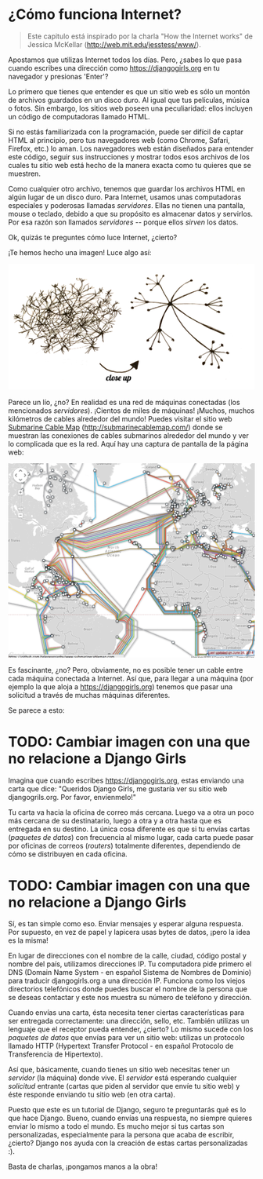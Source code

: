 # ¿Cómo funciona Internet?

> Este capitulo está inspirado por la charla "How the Internet works" de Jessica McKellar (http://web.mit.edu/jesstess/www/).

Apostamos que utilizas Internet todos los días. Pero, ¿sabes lo que pasa cuando escribes una dirección como https://djangogirls.org en tu navegador y presionas 'Enter'?

Lo primero que tienes que entender es que un sitio web es sólo un montón de archivos guardados en un disco duro. Al igual que tus películas, música o fotos. Sin embargo, los sitios web poseen una peculiaridad: ellos incluyen un código de computadoras llamado HTML.

Si no estás familiarizada con la programación, puede ser difícil de captar HTML al principio, pero tus navegadores web (como Chrome, Safari, Firefox, etc.) lo aman. Los navegadores web están diseñados para entender este código, seguir sus instrucciones y mostrar todos esos archivos de los cuales tu sitio web está hecho de la manera exacta como tu quieres que se muestren.

Como cualquier otro archivo, tenemos que guardar los archivos HTML en algún lugar de un disco duro. Para Internet, usamos unas computadoras especiales y poderosas llamadas *servidores*. Ellas no tienen una pantalla, mouse o teclado, debido a que su propósito es almacenar datos y servirlos. Por esa razón son llamados *servidores* -- porque ellos *sirven* los datos.

Ok, quizás te preguntes cómo luce Internet, ¿cierto?

¡Te hemos hecho una imagen! Luce algo así:

![Figura 1.1][1]

 [1]: images/internet_1.png

Parece un lío, ¿no? En realidad es una red de máquinas conectadas (los mencionados *servidores*). ¡Cientos de miles de máquinas! ¡Muchos, muchos kilómetros de cables alrededor del mundo! Puedes visitar el sitio web [Submarine Cable Map][2] (http://submarinecablemap.com/) donde se muestran las conexiones de cables submarinos alrededor del mundo y ver lo complicada que es la red. Aquí hay una captura de pantalla de la página web:

 [2]: http://submarinecablemap.com/

![Figura 1.2][3]

 [3]: images/internet_3.png

Es fascinante, ¿no? Pero, obviamente, no es posible tener un cable entre cada máquina conectada a Internet. Así que, para llegar a una máquina (por ejemplo la que aloja a https://djangogirls.org) tenemos que pasar una solicitud a través de muchas máquinas diferentes.

Se parece a esto:

# TODO: Cambiar imagen con una que no relacione a Django Girls

 [4]: images/internet_2.png

Imagina que cuando escribes https://djangogirls.org, estas enviando una carta que dice: "Queridos Django Girls, me gustaría ver su sitio web djangogrils.org. Por favor, envíenmelo!"

Tu carta va hacia la oficina de correo más cercana. Luego va a otra un poco más cercana de su destinatario, luego a otra y a otra hasta que es entregada en su destino. La única cosa diferente es que si tu envías cartas (*paquetes de datos*) con frecuencia al mismo lugar, cada carta puede pasar por oficinas de correos (*routers*) totalmente diferentes, dependiendo de cómo se distribuyen en cada oficina.

# TODO: Cambiar imagen con una que no relacione a Django Girls

 [5]: images/internet_4.png

Sí, es tan simple como eso. Enviar mensajes y esperar alguna respuesta. Por supuesto, en vez de papel y lapicera usas bytes de datos, ¡pero la idea es la misma!

En lugar de direcciones con el nombre de la calle, ciudad, código postal y nombre del país, utilizamos direcciones IP. Tu computadora pide primero el DNS (Domain Name System - en español Sistema de Nombres de Dominio) para traducir djangogirls.org a una dirección IP. Funciona como los viejos directorios telefónicos donde puedes buscar el nombre de la persona que se deseas contactar y este nos muestra su número de teléfono y dirección.

Cuando envías una carta, ésta necesita tener ciertas características para ser entregada correctamente: una dirección, sello, etc. También utilizas un lenguaje que el receptor pueda entender, ¿cierto? Lo mismo sucede con los *paquetes de datos* que envías para ver un sitio web: utilizas un protocolo llamado HTTP (Hypertext Transfer Protocol - en español Protocolo de Transferencia de Hipertexto).

Así que, básicamente, cuando tienes un sitio web necesitas tener un *servidor* (la máquina) donde vive. El *servidor* está esperando cualquier *solicitud* entrante (cartas que piden al servidor que envíe tu sitio web) y éste responde enviando tu sitio web (en otra carta).

Puesto que este es un tutorial de Django, seguro te preguntarás qué es lo que hace Django. Bueno, cuando envías una respuesta, no siempre quieres enviar lo mismo a todo el mundo. Es mucho mejor si tus cartas son personalizadas, especialmente para la persona que acaba de escribir, ¿cierto? Django nos ayuda con la creación de estas cartas personalizadas :).

Basta de charlas, ¡pongamos manos a la obra!
